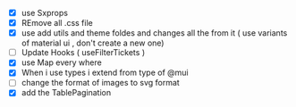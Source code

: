 -   [x] use Sxprops
-   [x] REmove all .css file
-   [x] use add utils and theme foldes and changes all the from it ( use variants of material ui , don't create a new one)
-   [ ] Update Hooks ( useFilterTickets )
-   [x] use Map every where
-   [x] When i use types i extend from type of @mui
-   [ ] change the format of images to svg format
-   [x] add the TablePagination
